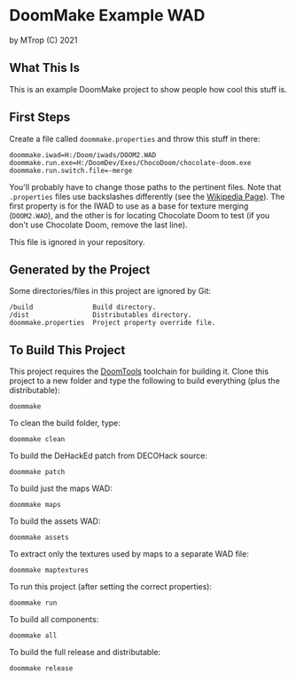 # DoomMake Example WAD

by MTrop (C) 2021

## What This Is

This is an example DoomMake project to show people how cool this stuff is.


## First Steps

Create a file called `doommake.properties` and throw this stuff in there:

	doommake.iwad=H:/Doom/iwads/DOOM2.WAD
	doommake.run.exe=H:/DoomDev/Exes/ChocoDoom/chocolate-doom.exe
	doommake.run.switch.file=-merge

You'll probably have to change those paths to the pertinent files. Note that `.properties` 
files use backslashes differently (see the [Wikipedia Page](https://en.wikipedia.org/wiki/.properties)). 
The first property is for the IWAD to use as a base for texture merging (`DOOM2.WAD`), 
and the other is for locating Chocolate Doom to test (if you don't use Chocolate Doom, 
remove the last line).

This file is ignored in your repository.


## Generated by the Project

Some directories/files in this project are ignored by Git:

	/build               Build directory.
	/dist                Distributables directory.
	doommake.properties  Project property override file.


## To Build This Project

This project requires the [DoomTools](https://github.com/MTrop/DoomTools) toolchain for
building it. Clone this project to a new folder and type the following to build everything
(plus the distributable):

	doommake


To clean the build folder, type:

	doommake clean


To build the DeHackEd patch from DECOHack source:

	doommake patch


To build just the maps WAD:

	doommake maps


To build the assets WAD:

	doommake assets


To extract only the textures used by maps to a separate WAD file:

	doommake maptextures


To run this project (after setting the correct properties):

	doommake run


To build all components:

	doommake all


To build the full release and distributable:

	doommake release


